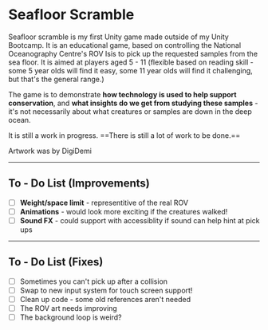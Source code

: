 # Seafloor Scramble

Seafloor scramble is my first Unity game made outside of my Unity Bootcamp. It is an educational game, based on controlling the National Oceanography Centre's ROV Isis to pick up the requested samples from the sea floor. It is aimed at players aged 5 - 11 (flexible based on reading skill - some 5 year olds will find it easy, some 11 year olds will find it challenging, but that's the general range.)

The game is to demonstrate **how technology is used to help support conservation**, and **what insights do we get from studying these samples** - it's not necessarily about what creatures or samples are down in the deep ocean.

It is still a work in progress. ==There is still a lot of work to be done.==

Artwork was by DigiDemi

---
## To - Do List (Improvements)

- [ ] **Weight/space limit** - representitive of the real ROV
- [ ] **Animations** - would look more exciting if the creatures walked!
- [ ] **Sound FX** - could support with accessiblity if sound can help hint at pick ups 

---
## To - Do List (Fixes)

- [ ] Sometimes you can't pick up after a collision
- [ ] Swap to new input system for touch screen support!
- [ ] Clean up code - some old references aren't needed
- [ ] The ROV art needs improving
- [ ] The background loop is weird?